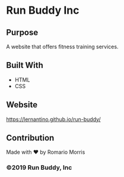 # Run Buddy Inc

## Purpose 
A website that offers fitness training services.

## Built With
* HTML
* CSS

## Website
https://lernantino.github.io/run-buddy/

## Contribution 
Made with ❤️ by Romario Morris

### ©2019 Run Buddy, Inc 
